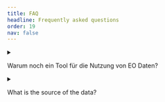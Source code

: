 ```yaml
---
title: FAQ
headline: Frequently asked questions
order: 19
nav: false
---
```


<details>
  <summary>
    <p>Warum noch ein Tool für die Nutzung von EO Daten?</p>
  </summary>

  <p>Es gibt schon viele kommerzielle Anbieter, die einfache Tools zur Nutzung von Erdbeobachtungsdaten anbieten. Allerdings wird oft entweder eine Fachkenntnis vorausgesetzt oder eine Nutzungsgebühr erhoben. Manchmal auch Beides. Andere Anbieter stellen nur bereits analysierte Daten zur Verfügung, aber nicht die Rohdaten selbst. </p>
</details>

<details>
  <summary>
    <p>What is the source of the data?</p>
  </summary>

  <p>Data source is the European Space Agency’s satellite ....</p>
</details>